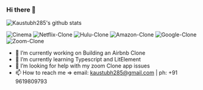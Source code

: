 ### Hi there 👋

![Kaustubh285's github stats](https://github-readme-stats.vercel.app/api?username=kaustubh285&show_icons=true&include_all_commits=true&count_private=true&show_owner=true)
<!--![Kaustubh285's languages used](https://github-readme-stats.vercel.app/api/top-langs/?username=kaustubh285&theme=solarized-dark&layout=compact) -->
![Cinema](https://github-readme-stats.vercel.app/api/pin/?username=kaustubh285&repo=cinema)
![Netflix-Clone](https://github-readme-stats.vercel.app/api/pin/?username=kaustubh285&repo=netflix-clone)
![Hulu-Clone](https://github-readme-stats.vercel.app/api/pin/?username=kaustubh285&repo=hulu-clone)
![Amazon-Clone](https://github-readme-stats.vercel.app/api/pin/?username=kaustubh285&repo=amazon-clone)
![Google-Clone](https://github-readme-stats.vercel.app/api/pin/?username=kaustubh285&repo=google-clone)
![Zoom-Clone](https://github-readme-stats.vercel.app/api/pin/?username=kaustubh285&repo=zoom-clone)

- 🔭 I’m currently working on Building an Airbnb Clone
- 🌱 I’m currently learning Typescript and LitElement 
- 🤔 I’m looking for help with my zoom Clone app issues
- 📫 How to reach me => email: kaustubh285@gmail.com | ph: +91 9619809793

<!--
**kaustubh285/kaustubh285** is a ✨ _special_ ✨ repository because its `README.md` (this file) appears on your GitHub profile.

Here are some ideas to get you started:

- 🔭 I’m currently working on ...
- 🌱 I’m currently learning ...
- 👯 I’m looking to collaborate on ...
- 🤔 I’m looking for help with ...
- 💬 Ask me about ...
- 📫 How to reach me: ...
- 😄 Pronouns: ...
- ⚡ Fun fact: ...
-->
